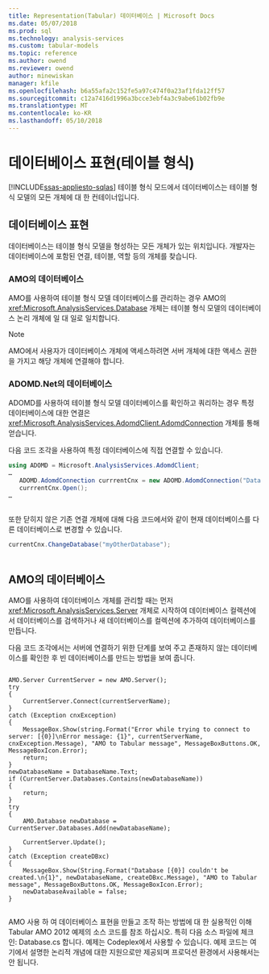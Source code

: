 ```yaml
---
title: Representation(Tabular) 데이터베이스 | Microsoft Docs
ms.date: 05/07/2018
ms.prod: sql
ms.technology: analysis-services
ms.custom: tabular-models
ms.topic: reference
ms.author: owend
ms.reviewer: owend
author: minewiskan
manager: kfile
ms.openlocfilehash: b6a55afa2c152fe5a97c474f0a23af1fda12ff57
ms.sourcegitcommit: c12a7416d1996a3bcce3ebf4a3c9abe61b02fb9e
ms.translationtype: MT
ms.contentlocale: ko-KR
ms.lasthandoff: 05/10/2018
---
```

# <a name="database-representationtabular"></a>데이터베이스 표현(테이블 형식)
[!INCLUDE[ssas-appliesto-sqlas](../../../includes/ssas-appliesto-sqlas.md)]
  테이블 형식 모드에서 데이터베이스는 테이블 형식 모델의 모든 개체에 대 한 컨테이너입니다.  
  
## <a name="database-representation"></a>데이터베이스 표현  
 데이터베이스는 테이블 형식 모델을 형성하는 모든 개체가 있는 위치입니다. 개발자는 데이터베이스에 포함된 연결, 테이블, 역할 등의 개체를 찾습니다.  
  
### <a name="database-in-amo"></a>AMO의 데이터베이스  
 AMO를 사용하여 테이블 형식 모델 데이터베이스를 관리하는 경우 AMO의 <xref:Microsoft.AnalysisServices.Database> 개체는 테이블 형식 모델의 데이터베이스 논리 개체에 일 대 일로 일치합니다.  
  
> [!NOTE]  
>  AMO에서 사용자가 데이터베이스 개체에 액세스하려면 서버 개체에 대한 액세스 권한을 가지고 해당 개체에 연결해야 합니다.  
  
### <a name="database-in-adomdnet"></a>ADOMD.Net의 데이터베이스  
 ADOMD를 사용하여 테이블 형식 모델 데이터베이스를 확인하고 쿼리하는 경우 특정 데이터베이스에 대한 연결은 <xref:Microsoft.AnalysisServices.AdomdClient.AdomdConnection> 개체를 통해 얻습니다.  
  
 다음 코드 조각을 사용하여 특정 데이터베이스에 직접 연결할 수 있습니다.  
  
```csharp  
using ADOMD = Microsoft.AnalysisServices.AdomdClient;  
…  
   ADOMD.AdomdConnection currrentCnx = new ADOMD.AdomdConnection("Data Source=<<server\instance>>;Catalog=<<database>>");  
   currrentCnx.Open();  
…  
  
```  
  
 또한 닫히지 않은 기존 연결 개체에 대해 다음 코드에서와 같이 현재 데이터베이스를 다른 데이터베이스로 변경할 수 있습니다.  
  
```csharp  
currentCnx.ChangeDatabase("myOtherDatabase");  
  
```  
  
## <a name="database-in-amo"></a>AMO의 데이터베이스  
 AMO를 사용하여 데이터베이스 개체를 관리할 때는 먼저 <xref:Microsoft.AnalysisServices.Server> 개체로 시작하여 데이터베이스 컬렉션에서 데이터베이스를 검색하거나 새 데이터베이스를 컬렉션에 추가하여 데이터베이스를 만듭니다.  
  
 다음 코드 조각에서는 서버에 연결하기 위한 단계를 보여 주고 존재하지 않는 데이터베이스를 확인한 후 빈 데이터베이스를 만드는 방법을 보여 줍니다.  
  
```  
  
AMO.Server CurrentServer = new AMO.Server();  
try  
{  
    CurrentServer.Connect(currentServerName);  
}  
catch (Exception cnxException)  
{  
    MessageBox.Show(string.Format("Error while trying to connect to server: [{0}]\nError message: {1}", currentServerName, cnxException.Message), "AMO to Tabular message", MessageBoxButtons.OK, MessageBoxIcon.Error);  
    return;  
}  
newDatabaseName = DatabaseName.Text;  
if (CurrentServer.Databases.Contains(newDatabaseName))  
{  
    return;  
}  
try  
{  
    AMO.Database newDatabase = CurrentServer.Databases.Add(newDatabaseName);  
  
    CurrentServer.Update();  
}  
catch (Exception createDBxc)  
{  
    MessageBox.Show(String.Format("Database [{0}] couldn't be created.\n{1}", newDatabaseName, createDBxc.Message), "AMO to Tabular message", MessageBoxButtons.OK, MessageBoxIcon.Error);  
    newDatabaseAvailable = false;  
}  
  
```  
  
 AMO 사용 하 여 데이터베이스 표현을 만들고 조작 하는 방법에 대 한 실용적인 이해 Tabular AMO 2012 예제의 소스 코드를 참조 하십시오. 특히 다음 소스 파일에 체크 인: Database.cs 합니다. 예제는 Codeplex에서 사용할 수 있습니다. 예제 코드는 여기에서 설명한 논리적 개념에 대한 지원으로만 제공되며 프로덕션 환경에서 사용해서는 안 됩니다.  
  
  
